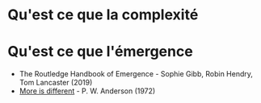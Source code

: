 # Qu'est ce que la complexité

# Qu'est ce que l'émergence 

- The Routledge Handbook of Emergence - Sophie Gibb, Robin Hendry, Tom Lancaster (2019)
- [More is different](http://robotics.cs.tamu.edu/dshell/cs689/papers/anderson72more_is_different.pdf) - P. W. Anderson (1972)
